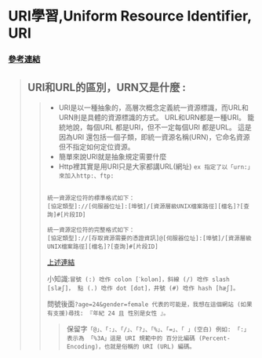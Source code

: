 # URI學習,Uniform Resource Identifier, URI
### [參考連結](https://notfalse.net/36/http-uri)


>## URI和URL的區別，URN又是什麼 :
>>* URI是以一種抽象的，高層次概念定義統一資源標識，而URL和URN則是具體的資源標識的方式。 URL和URN都是一種URI。 籠統地說，每個URL 都是URI，但不一定每個URI 都是URL。 這是因為URI 還包括一個子類，即統一資源名稱(URN)，它命名資源但不指定如何定位資源。
>>* 簡單來說URI就是抽象規定需要什麼
>>* Http裡其實是用URI只是大家都講URL(網址) `ex 指定了以「urn:」來加入http:、ftp:`
>>```
>>
>>統一資源定位符的標準格式如下：
  >>[協定類型]://[伺服器位址]:[埠號]/[資源層級UNIX檔案路徑][檔名]?[查詢]#[片段ID]
>>
>>統一資源定位符的完整格式如下：
  >>[協定類型]://[存取資源需要的憑證資訊]@[伺服器位址]:[埠號]/[資源層級UNIX檔案路徑][檔名]?[查詢]#[片段ID]
>>```
>>[上述連結](https://zh.wikipedia.org/wiki/%E7%BB%9F%E4%B8%80%E8%B5%84%E6%BA%90%E5%AE%9A%E4%BD%8D%E7%AC%A6)
>>
>> 小知識:`冒號 (:) 唸作 colon [ˋkolən]，斜線 (/) 唸作 slash [slæʃ]，
點 (.) 唸作 dot [dɑt]，井號 (#) 唸作 hash [hæʃ]。`
>>
>>問號後面`?age=24&gender=female
代表的可能是，我想在這個網站 (如果有支援)尋找:
『年紀 24 且 性別是女性 』。
`
>>>保留字`「@」、「:」、「/」、「?」、「%」、「=」、「 」(空白) 例如: 「:」表示為 「%3A」這是 URI 規範中的 百分比編碼 (Percent-Encoding)，也就是俗稱的 URI (URL) 編碼。`
